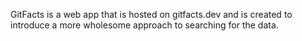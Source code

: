 GitFacts is a web app that is hosted on gitfacts.dev and is created to introduce a more wholesome approach to searching for the data. 
